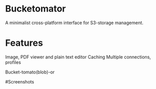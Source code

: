 # Bucketomator
A minimalist cross-platform interface for S3-storage management.

# Features
Image, PDF viewer and plain text editor
Caching
Multiple connections, profiles


Bucket-tomato(blob)-or


#Screenshots
